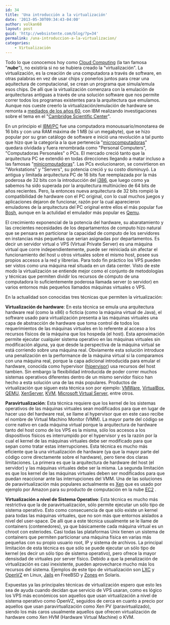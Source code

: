 ```yaml
---
id: 34
title: 'Una introducción a la virtualización'
date: '2013-05-30T09:34:43-04:00'
author: volkan68
layout: post
guid: 'http://websistente.com/blog/?p=34'
permalink: /una-introduccion-a-la-virtualizacion/
categories:
    - Virtualización
---
```


 Todo lo que conocemos hoy como [Cloud Computing](http://es.wikipedia.org/wiki/Computaci%C3%B3n_en_la_nube) (la tan famosa "***nube***"), no existiría si no se hubiera creado la "virtualización". La virtualización, es la creación de una computadora a través de software, en otras palabras en vez de usar chips y ponerlos juntos para crear una aquitectura de computacional, se crean un programa que simula/emula esos chips. De alli que la virtualización comenzara con la emulación de arquitecturas antiguas a través de una solución software que nos permite correr todos los programas existentes para la arquitectura que emulamos. Aunque nos cueste creerlo la virtualización/emulación de hardware se remonta a [mediados de los años 60](http://www.everythingvm.com/content/history-virtualization), con IBM realizando investigaciones sobre el tema en el "[Cambridge Scientific Center](http://en.wikipedia.org/wiki/Cambridge_Scientific_Center)".

 En un principio el [IBM/PC](http://es.wikipedia.org/wiki/IBM_PC) fue una computadora monousuario/monotarea de 16 bits y con una RAM máxima de 1 MB (si un megabyte), que se hizo popular por su gran catálogo de software e inició una revolución a tal punto que hizo que la categoría a la que pertenecía "[microcomputadoras](http://es.wikipedia.org/wiki/Microcomputadora)" quedara olvidada y fuera renombrada como "Personal Computers", "Computadoras Personales" o PCs. El mercado creció tanto que la arquitectura PC se extendió en todas direcciones llegando a matar incluso a las famosas "[minicomputadoras](http://es.wikipedia.org/wiki/Minicomputadora)". Las PCs evolucionaron, se convirtieron en "Workstations" y "Servers", su potencia creció y su costo disminuyó. La antigua y limitada arquitectura PC de 16 bits fue reemplazada por la más poderosa de 32 bits con la introducción del [i386](http://es.wikipedia.org/wiki/Intel_80386), que luego como ya sabemos ha sido superada por la arquitectura multinúcleo de 64 bits de años recientes. Pero, la entonces nueva arquitectura de 32 bits rompió la compatibilidad de hardware con el PC original, con lo cual muchos juegos y aplicaciones dejaron de funcionar, razón por la cual aparecieron emuladores de la arquitectura del PC original entre ellos el más popular fue [Bosh](http://en.wikipedia.org/wiki/Bochs), aunque en la actulidad el emulador más popular es [Qemu](http://wiki.qemu.org/Main_Page).

 El crecimiento exponencial de la potencia del hardware, su abaratamiento y las crecientes necesidades de los departamentos de computo hizo natural que se pensara en particionar la capacidad de computo de los servidores en instancias más pequeñas que serian asignadas por departamentos. Es decir un servidor virtual o VPS (Virtual Private Server) es una máquina virtual que corre independientemente, puede ser reiniciada sin afectar el funcionamiento del host u otros virtuales sobre el mismo host, posee sus propios accesos a la red y librerías. Para todo fin práctico los VPS pueden ser vistos como una máquina real situada en un data center. Visto de este modo la virtualización se entiende mejor como el conjunto de metodologías y técnicas que permiten dividir los recursos de cómputo de una computadora lo suficientemente poderosa llamada server (o servidor) en varios entornos más pequeños llamados máquinas virtuales o VPS.

 En la actualidad son conocidas tres técnicas que permiten la virtualización:

 **Virtualización de hardware**: En esta técnica se emula una arquitectura hardware real (como la x86) o ficticia (como la máquina virtual de Java), el software usado para virtualización presenta a las máquinas virtuales una capa de abstracción de hardware que toma control de todos los requerimientos de las máquinas virtuales en lo referente al acceso a los recursos físicos de la máquina que los hospeda (el host). Esta aproximación permite ejecutar cualquier sistema operativo en las máquinas virtuales sin modificación alguna, ya que desde la perspectiva de la máquina virtual se está corriendo sobre una máquina real. Obviamente esta solución introduce una penalización en la performance de la máquina virtual si la comparamos con una máquina real, porque la capa adicional introducida para emular el hardware, conocida como hypervisor ([hipervisor](https://es.wikipedia.org/wiki/Hipervisor)) usa recursos del host tambien. Sin embargo la flexibilidad introducida de poder correr muchos sistemas operativos diferentes dentro de un mismo servidor físico han hecho a esta solución una de las más populares. Productos de virtualización que siguen esta técnica son por ejemplo: [VMWare](http://www.vmware.com/), [VirtualBox](https://www.virtualbox.org/), [QEMU](http://wiki.qemu.org/Main_Page), [XenServer](http://www.citrix.com/products/xenserver/overview.html), [KVM](http://www.linux-kvm.org/page/Main_Page), [Microsoft Virtual Server](http://www.microsoft.com/windowsserversystem/virtualserver/), entre otros.

 **Paravirtualización**: Esta técnica requiere que los kernel de los sistemas operativos de las máquinas virtuales sean modificados para que en lugar de hacer uso del hardware real, se llame al hypervisor que en este caso recibe el nombre de Virtual Machino Monitor (VMM). La mayor parte del código se corre nativo en cada máquina virtual porque la arquitectura de hardware tanto del host como de los VPS es la misma, sólo los accesos a los dispositivos físicos es interrumpido por el hypervisor y es la razón por la cual el kernel de las máquinas virtuales debe ser modificado para que sepan como tratar estas interrupciones. Esta técnica es mucho más eficiente que la una virtualización de hardware (ya que la mayor parte del código corre directamente sobre el hardware), pero tiene dos claras limitaciones. La primera es que la arquitectura de hardware del host (el servidor) y las máquinas virtuales debe ser la misma. La segunda limitación es que los kernel de las máquinas virtuales deben ser modificados para que puedan reaccionar ante las interrupciones del VMM. Una de las soluciones de paravirtualización más populares actualmente es [Xen](http://www.xen.org/products/xenhyp.html) que es usado por ejemplo por Amazon para su producto de computación en la nube [EC2](http://aws.amazon.com/ec2/) .

 **Virtualización a nivel de Sistema Operativo**: Esta técnica es mucho más restrictiva que la de paravirtualización, sólo permite ejecutar un sólo tipo de sistema operativo. Esto como consecuencia de que sólo existe un kernel para todas las máquinas virtuales, que no son más que entornos aislados a nivel del user-space. De alli que a este técnica usualmente se le llame de containers (contenedores), ya que básicamente cada máquina virtual es un chroot con esteriodes. Casi todas las plataformas Unix tienen un sistema de containers que permiten particionar una máquina física en varias más pequeñas con su propio usuario root, IP y sistema de archivos. La principal limitación de esta técnica es que sólo se puede ejecutar un sólo tipo de kernel (es decir un sólo tipo de sistema operativo), pero ofrece la mayor densisdad de virtuales por server físico. Debido a que la penalización de virtualización es casi inexistente, pueden aprovecharce mucho más los recursos del sistema. Ejemplos de este tipo de virtualización son [LXC](http://lxc.sourceforge.net/) y [OpenVZ](http://openvz.org/Main_Page) en Linux, [Jails](http://www.freebsd.org/doc/handbook/jails.html) en FreeBSD y [Zones](http://www.oracle.com/technetwork/articles/servers-storage-admin/zones-containers-virtualization-1880908.html) en Solaris.

 Expuestas ya las principales técnicas de virtualización espero que esto les sea de ayuda cuando decidan que servicio de VPS usaran, como es lógico los VPS más económicos son aquellos que usan virtualización a nivel de sistema operativo como OpenVZ, seguidos de cerca en cuanto a precio por aquellos que usan paravirtualización como Xen PV (paravirtualizado), siendo los más caros usualmente aquellos que ofrecen virtualización de hardware como Xen HVM (Hardware Virtual Machine) o KVM.